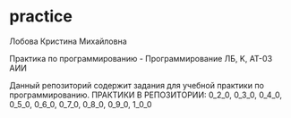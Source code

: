 # practice
Лобова Кристина Михайловна 

Практика по программированию - Программирование ЛБ, K, АТ-03 АИИ

Данный репозиторий содержит задания для учебной практики по программированию.
ПРАКТИКИ В РЕПОЗИТОРИИ:
0_2_0,
0_3_0,
0_4_0,
0_5_0,
0_6_0,
0_7_0,
0_8_0,
0_9_0,
1_0_0
